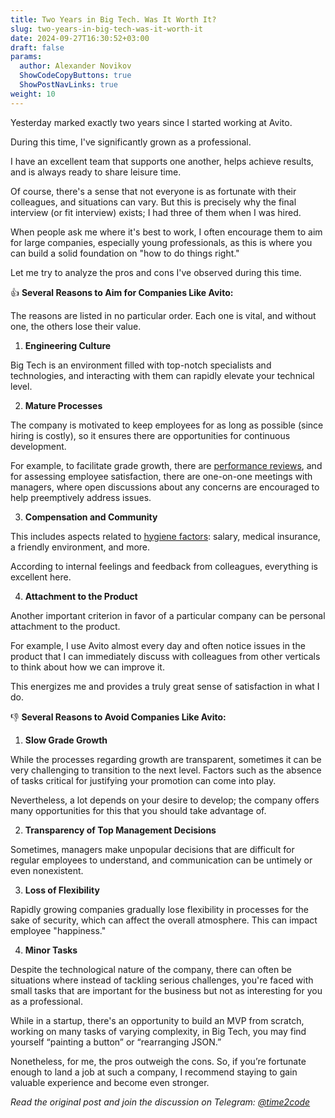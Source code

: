 ```yaml
---
title: Two Years in Big Tech. Was It Worth It? 
slug: two-years-in-big-tech-was-it-worth-it                 
date: 2024-09-27T16:30:52+03:00
draft: false                                  
params:
  author: Alexander Novikov                  
  ShowCodeCopyButtons: true
  ShowPostNavLinks: true                
weight: 10                                   
---
```


Yesterday marked exactly two years since I started working at Avito.

During this time, I've significantly grown as a professional.

I have an excellent team that supports one another, helps achieve results, and is always ready to share leisure time.

Of course, there's a sense that not everyone is as fortunate with their colleagues, and situations can vary. But this is precisely why the final interview (or fit interview) exists; I had three of them when I was hired.

When people ask me where it's best to work, I often encourage them to aim for large companies, especially young professionals, as this is where you can build a solid foundation on "how to do things right."

Let me try to analyze the pros and cons I've observed during this time.

👍 **Several Reasons to Aim for Companies Like Avito:**

The reasons are listed in no particular order. Each one is vital, and without one, the others lose their value.

1. **Engineering Culture**

Big Tech is an environment filled with top-notch specialists and technologies, and interacting with them can rapidly elevate your technical level.

2. **Mature Processes**

The company is motivated to keep employees for as long as possible (since hiring is costly), so it ensures there are opportunities for continuous development.

For example, to facilitate grade growth, there are [performance reviews](https://t.me/time2code/283), and for assessing employee satisfaction, there are one-on-one meetings with managers, where open discussions about any concerns are encouraged to help preemptively address issues.

3. **Compensation and Community**

This includes aspects related to [hygiene factors](https://en.wikipedia.org/wiki/Two-factor_theory): salary, medical insurance, a friendly environment, and more.

According to internal feelings and feedback from colleagues, everything is excellent here.

4. **Attachment to the Product**

Another important criterion in favor of a particular company can be personal attachment to the product.

For example, I use Avito almost every day and often notice issues in the product that I can immediately discuss with colleagues from other verticals to think about how we can improve it.

This energizes me and provides a truly great sense of satisfaction in what I do.

👎 **Several Reasons to Avoid Companies Like Avito:**

1. **Slow Grade Growth**

While the processes regarding growth are transparent, sometimes it can be very challenging to transition to the next level. Factors such as the absence of tasks critical for justifying your promotion can come into play.

Nevertheless, a lot depends on your desire to develop; the company offers many opportunities for this that you should take advantage of.

2. **Transparency of Top Management Decisions**

Sometimes, managers make unpopular decisions that are difficult for regular employees to understand, and communication can be untimely or even nonexistent.

3. **Loss of Flexibility**

Rapidly growing companies gradually lose flexibility in processes for the sake of security, which can affect the overall atmosphere. This can impact employee "happiness."

4. **Minor Tasks**

Despite the technological nature of the company, there can often be situations where instead of tackling serious challenges, you're faced with small tasks that are important for the business but not as interesting for you as a professional.

While in a startup, there's an opportunity to build an MVP from scratch, working on many tasks of varying complexity, in Big Tech, you may find yourself “painting a button” or “rearranging JSON.”

Nonetheless, for me, the pros outweigh the cons. So, if you’re fortunate enough to land a job at such a company, I recommend staying to gain valuable experience and become even stronger.

*Read the original post and join the discussion on Telegram: [@time2code](https://t.me/time2code/303)*